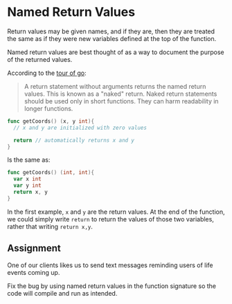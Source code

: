 # Named Return Values

Return values may be given names, and if they are, then they are treated the same as if they were new variables defined at the top of the function.

Named return values are best thought of as a way to document the purpose of the returned values.

According to the [tour of go](https://tour.golang.org/):

> A return statement without arguments returns the named return values. This is known as a "naked" return. Naked return statements should be used only in short functions. They can harm readability in longer functions.

```go
func getCoords() (x, y int){
  // x and y are initialized with zero values

  return // automatically returns x and y
}
```

Is the same as:

```go
func getCoords() (int, int){
  var x int
  var y int
  return x, y
}
```

In the first example, `x` and `y` are the return values. At the end of the function, we could simply write `return` to return the values of those two variables, rather that writing `return x,y`.

## Assignment

One of our clients likes us to send text messages reminding users of life events coming up.

Fix the bug by using named return values in the function signature so the code will compile and run as intended.
